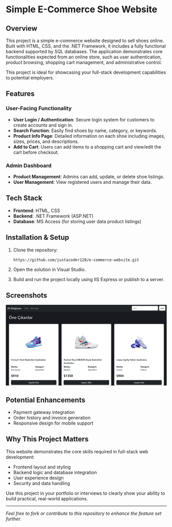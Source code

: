 # Simple E-Commerce Shoe Website

## Overview

This project is a simple e-commerce website designed to sell shoes online. Built with HTML, CSS, and the .NET Framework, it includes a fully functional backend supported by SQL databases. The application demonstrates core functionalities expected from an online store, such as user authentication, product browsing, shopping cart management, and administrative control.

This project is ideal for showcasing your full-stack development capabilities to potential employers.

## Features

### User-Facing Functionality

* **User Login / Authentication**: Secure login system for customers to create accounts and sign in.
* **Search Function**: Easily find shoes by name, category, or keywords.
* **Product Info Page**: Detailed information on each shoe including images, sizes, prices, and descriptions.
* **Add to Cart**: Users can add items to a shopping cart and view/edit the cart before checkout.

### Admin Dashboard

* **Product Management**: Admins can add, update, or delete shoe listings.
* **User Management**: View registered users and manage their data.

## Tech Stack

* **Frontend**: HTML, CSS
* **Backend**: .NET Framework (ASP.NET)
* **Database**: MS Access (for storing user data product listings)

## Installation & Setup

1. Clone the repository:

   ```
   https://github.com/justacoder120/e-commerce-website.git
   ```
2. Open the solution in Visual Studio.
3. Build and run the project locally using IIS Express or publish to a server.

## Screenshots

![Alt text](Screenshots/home_page.png?raw=true "Home Page")

## Potential Enhancements

* Payment gateway integration
* Order history and invoice generation
* Responsive design for mobile support

## Why This Project Matters

This website demonstrates the core skills required in full-stack web development:

* Frontend layout and styling
* Backend logic and database integration
* User experience design
* Security and data handling

Use this project in your portfolio or interviews to clearly show your ability to build practical, real-world applications.

---

*Feel free to fork or contribute to this repository to enhance the feature set further.*
